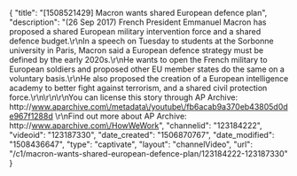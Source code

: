 {
    "title": "[1508521429] Macron wants shared European defence plan",
    "description": "(26 Sep 2017) French President Emmanuel Macron has proposed a shared European military intervention force and a shared defence budget.\r\nIn a speech on Tuesday to students at the Sorbonne university in Paris, Macron said a European defence strategy must be defined by the early 2020s.\r\nHe wants to open the French military to European soldiers and proposed other EU member states do the same on a voluntary basis.\r\nHe also proposed the creation of a European intelligence academy to better fight against terrorism, and a shared civil protection force.\r\n\r\n\r\nYou can license this story through AP Archive: http:\/\/www.aparchive.com\/metadata\/youtube\/fb6acab9a370eb43805d0de967f1288d \r\nFind out more about AP Archive: http:\/\/www.aparchive.com\/HowWeWork",
    "channelid": "123184222",
    "videoid": "123187330",
    "date_created": "1506870767",
    "date_modified": "1508436647",
    "type": "captivate",
    "layout": "channelVideo",
    "url": "\/c1\/macron-wants-shared-european-defence-plan\/123184222-123187330"
}